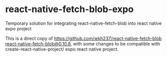 # react-native-fetch-blob-expo
Temporary solution for integrating react-native-fetch-blob into react native expo project

This is a direct copy of https://github.com/wkh237/react-native-fetch-blob react-native-fetch-blob@0.10.8, with some changes to be compatible with create-react-native-project/ expo react native project.
